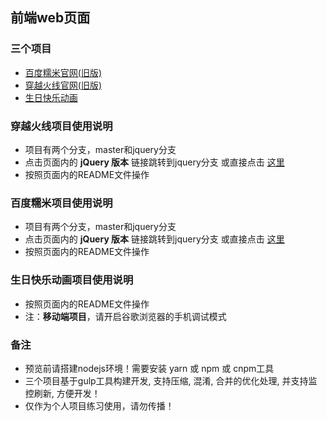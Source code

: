 前端web页面
---

### 三个项目

- [百度糯米官网(旧版)](https://github.com/johnnynode/nuomi)
- [穿越火线官网(旧版)](https://github.com/johnnynode/crossfire)
- [生日快乐动画](https://github.com/johnnynode/birthday)

### 穿越火线项目使用说明

- 项目有两个分支，master和jquery分支
- 点击页面内的 **jQuery 版本** 链接跳转到jquery分支 或直接点击 [这里](https://github.com/johnnynode/crossfire/tree/jquery)
- 按照页面内的README文件操作

### 百度糯米项目使用说明

- 项目有两个分支，master和jquery分支
- 点击页面内的 **jQuery 版本** 链接跳转到jquery分支 或直接点击 [这里](https://github.com/johnnynode/nuomi/tree/jquery)
- 按照页面内的README文件操作

### 生日快乐动画项目使用说明

- 按照页面内的README文件操作
- 注：**移动端项目**，请开启谷歌浏览器的手机调试模式

### 备注

- 预览前请搭建nodejs环境！需要安装 yarn 或 npm 或 cnpm工具
- 三个项目基于gulp工具构建开发, 支持压缩, 混淆, 合并的优化处理, 并支持监控刷新, 方便开发！
- 仅作为个人项目练习使用，请勿传播！